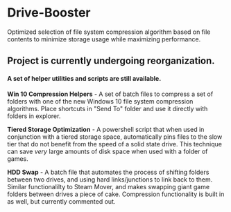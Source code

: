 # Drive-Booster
Optimized selection of file system compression algorithm based on file contents to minimize storage usage while maximizing performance.

## Project is currently undergoing reorganization.

#### A set of helper utilities and scripts are still available.

**Win 10 Compression Helpers** - A set of batch files to compress a set of folders with one of the new Windows 10 file system compression algorithms. Place shortcuts in "Send To" folder and use it directly with folders in explorer.

**Tiered Storage Optimization** - A powershell script that when used in conjunction with a tiered storage space, automatically pins files to the slow tier that do not benefit from the speed of a solid state drive. This technique can save *very* large amounts of disk space when used with a folder of games. 

**HDD Swap** - A batch file that automates the process of shifting folders between two drives, and using hard links/junctions to link back to them. Similar functionalilty to Steam Mover, and makes swapping giant game folders between drives a piece of cake. Compression functionality is built in as well, but currently commented out.  